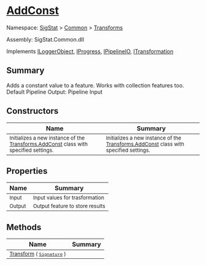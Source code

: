# [AddConst](./AddConst.md)

Namespace: [SigStat]() > [Common](./../README.md) > [Transforms](./README.md)

Assembly: SigStat.Common.dll

Implements [ILoggerObject](./../ILoggerObject.md), [IProgress](./../Helpers/IProgress.md), [IPipelineIO](./../Pipeline/IPipelineIO.md), [ITransformation](./../ITransformation.md)

## Summary
Adds a constant value to a feature. Works with collection features too.  <br>Default Pipeline Output: Pipeline Input

## Constructors

| Name | Summary | 
| --- | --- | 
| <sub>Initializes a new instance of the [Transforms.AddConst](https://github.com/hargitomi97/sigstat/blob/master/docs/md/SigStat/Common/Transforms/AddConst.md) class with specified settings.</sub> | <sub>Initializes a new instance of the [Transforms.AddConst](https://github.com/hargitomi97/sigstat/blob/master/docs/md/SigStat/Common/Transforms/AddConst.md) class with specified settings.</sub> | <br>


## Properties

| Name | Summary | 
| --- | --- | 
| <sub>Input</sub> | <sub>Input values for trasformation</sub> | <br>
| <sub>Output</sub> | <sub>Output feature to store results</sub> | <br>


## Methods

| Name | Summary | 
| --- | --- | 
| <sub>[Transform](./Methods/AddConst-100663603.md) ( [`Signature`](./../Signature.md) )</sub> | <sub></sub> | <br>


